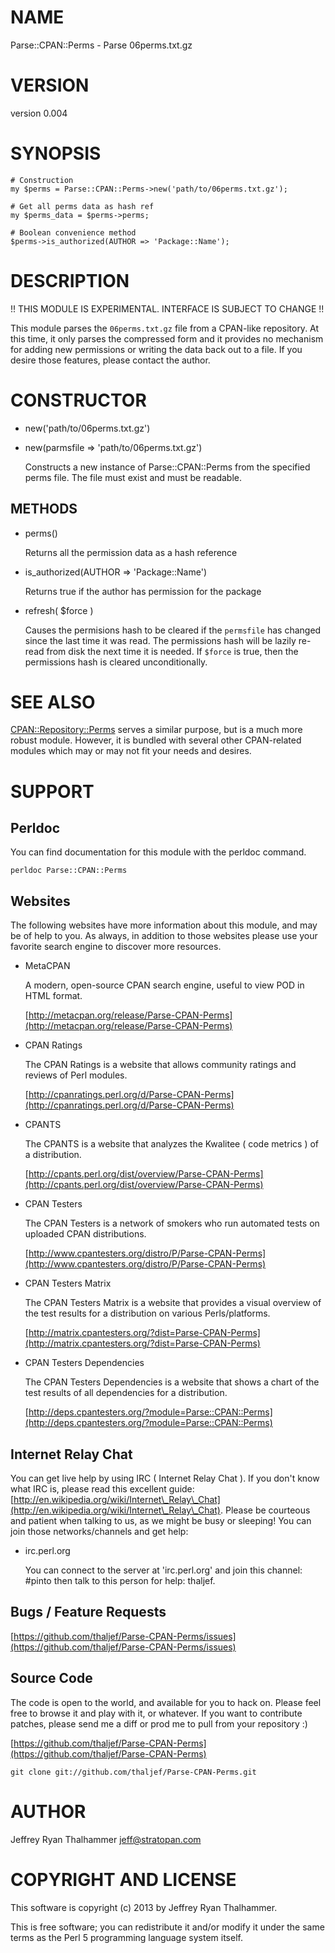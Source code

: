 # NAME

Parse::CPAN::Perms - Parse 06perms.txt.gz

# VERSION

version 0.004

# SYNOPSIS

    # Construction
    my $perms = Parse::CPAN::Perms->new('path/to/06perms.txt.gz');

    # Get all perms data as hash ref
    my $perms_data = $perms->perms;

    # Boolean convenience method
    $perms->is_authorized(AUTHOR => 'Package::Name');

# DESCRIPTION

!! THIS MODULE IS EXPERIMENTAL.  INTERFACE IS SUBJECT TO CHANGE !!

This module parses the `06perms.txt.gz` file from a CPAN-like repository.
At this time, it only parses the compressed form and it provides no mechanism
for adding new permissions or writing the data back out to a file.  If you
desire those features, please contact the author.

# CONSTRUCTOR

- new('path/to/06perms.txt.gz')
- new(parmsfile => 'path/to/06perms.txt.gz')

    Constructs a new instance of Parse::CPAN::Perms from the specified perms file.
    The file must exist and must be readable.

## METHODS

- perms()

    Returns all the permission data as a hash reference

- is\_authorized(AUTHOR => 'Package::Name')

    Returns true if the author has permission for the package

- refresh( $force )

    Causes the permisions hash to be cleared if the `permsfile` has
    changed since the last time it was read.  The permissions hash will be
    lazily re-read from disk the next time it is needed.  If `$force` is
    true, then the permissions hash is cleared unconditionally.

# SEE ALSO

[CPAN::Repository::Perms](http://search.cpan.org/perldoc?CPAN::Repository::Perms) serves a similar purpose, but is a much more robust 
module.  However, it is bundled with several other CPAN-related modules which 
may or may not fit your needs and desires.

# SUPPORT

## Perldoc

You can find documentation for this module with the perldoc command.

    perldoc Parse::CPAN::Perms

## Websites

The following websites have more information about this module, and may be of help to you. As always,
in addition to those websites please use your favorite search engine to discover more resources.

- MetaCPAN

    A modern, open-source CPAN search engine, useful to view POD in HTML format.

    [http://metacpan.org/release/Parse-CPAN-Perms](http://metacpan.org/release/Parse-CPAN-Perms)

- CPAN Ratings

    The CPAN Ratings is a website that allows community ratings and reviews of Perl modules.

    [http://cpanratings.perl.org/d/Parse-CPAN-Perms](http://cpanratings.perl.org/d/Parse-CPAN-Perms)

- CPANTS

    The CPANTS is a website that analyzes the Kwalitee ( code metrics ) of a distribution.

    [http://cpants.perl.org/dist/overview/Parse-CPAN-Perms](http://cpants.perl.org/dist/overview/Parse-CPAN-Perms)

- CPAN Testers

    The CPAN Testers is a network of smokers who run automated tests on uploaded CPAN distributions.

    [http://www.cpantesters.org/distro/P/Parse-CPAN-Perms](http://www.cpantesters.org/distro/P/Parse-CPAN-Perms)

- CPAN Testers Matrix

    The CPAN Testers Matrix is a website that provides a visual overview of the test results for a distribution on various Perls/platforms.

    [http://matrix.cpantesters.org/?dist=Parse-CPAN-Perms](http://matrix.cpantesters.org/?dist=Parse-CPAN-Perms)

- CPAN Testers Dependencies

    The CPAN Testers Dependencies is a website that shows a chart of the test results of all dependencies for a distribution.

    [http://deps.cpantesters.org/?module=Parse::CPAN::Perms](http://deps.cpantesters.org/?module=Parse::CPAN::Perms)

## Internet Relay Chat

You can get live help by using IRC ( Internet Relay Chat ). If you don't know what IRC is,
please read this excellent guide: [http://en.wikipedia.org/wiki/Internet\_Relay\_Chat](http://en.wikipedia.org/wiki/Internet\_Relay\_Chat). Please
be courteous and patient when talking to us, as we might be busy or sleeping! You can join
those networks/channels and get help:

- irc.perl.org

    You can connect to the server at 'irc.perl.org' and join this channel: \#pinto then talk to this person for help: thaljef.

## Bugs / Feature Requests

[https://github.com/thaljef/Parse-CPAN-Perms/issues](https://github.com/thaljef/Parse-CPAN-Perms/issues)

## Source Code

The code is open to the world, and available for you to hack on. Please feel free to browse it and play
with it, or whatever. If you want to contribute patches, please send me a diff or prod me to pull
from your repository :)

[https://github.com/thaljef/Parse-CPAN-Perms](https://github.com/thaljef/Parse-CPAN-Perms)

    git clone git://github.com/thaljef/Parse-CPAN-Perms.git

# AUTHOR

Jeffrey Ryan Thalhammer <jeff@stratopan.com>

# COPYRIGHT AND LICENSE

This software is copyright (c) 2013 by Jeffrey Ryan Thalhammer.

This is free software; you can redistribute it and/or modify it under
the same terms as the Perl 5 programming language system itself.
